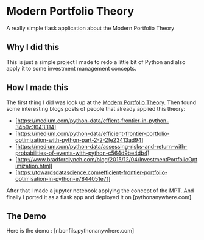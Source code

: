 # Modern Portfolio Theory
A really simple flask application about the Modern Portfolio Theory

## Why I did this
This is just a simple project I made to redo a little bit of Python and also apply it to some investment management concepts.

## How I made this
The first thing I did was look up at the [Modern Portfolio Theory](https://en.wikipedia.org/wiki/Modern_portfolio_theory).
Then found some interesting blogs posts of people that already applied this theory:
- [https://medium.com/python-data/effient-frontier-in-python-34b0c3043314]
- [https://medium.com/python-data/efficient-frontier-portfolio-optimization-with-python-part-2-2-2fe23413ad94]
- [https://medium.com/python-data/assessing-risks-and-return-with-probabilities-of-events-with-python-c564d9be4db4]
- [http://www.bradfordlynch.com/blog/2015/12/04/InvestmentPortfolioOptimization.html]
- [https://towardsdatascience.com/efficient-frontier-portfolio-optimisation-in-python-e7844051e7f]

After that I made a jupyter notebook applying the concept of the MPT. And finally I ported it as a flask app and deployed it on [pythonanywhere.com].

## The Demo
Here is the demo : [nbonfils.pythonanywhere.com]
